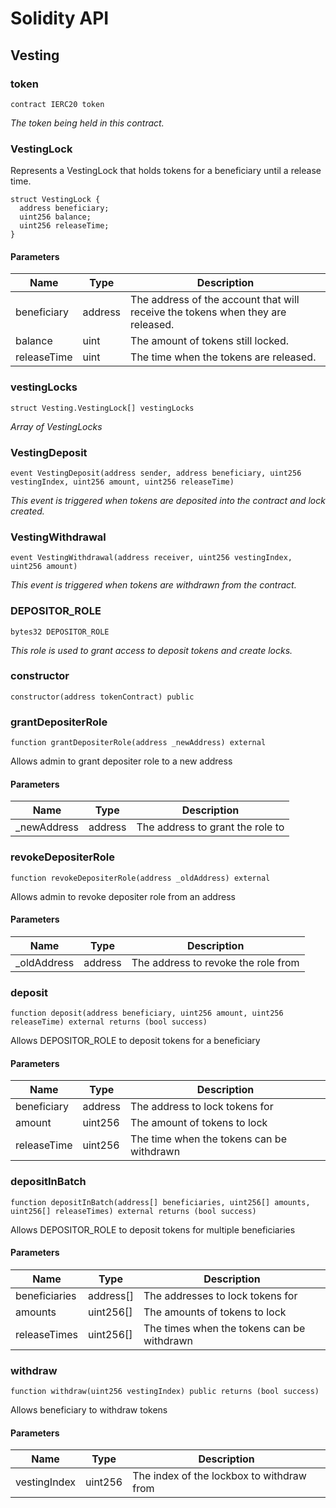 # Solidity API

## Vesting

### token

```solidity
contract IERC20 token
```

_The token being held in this contract._

### VestingLock
Represents a VestingLock that holds tokens for a beneficiary until a release time.

```solidity
struct VestingLock {
  address beneficiary;
  uint256 balance;
  uint256 releaseTime;
}
```
#### Parameters

| Name | Type | Description |
| ---- | ---- | ----------- |
| beneficiary | address | The address of the account that will receive the tokens when they are released. |
| balance | uint | The amount of tokens still locked. |
| releaseTime | uint | The time when the tokens are released. |

### vestingLocks

```solidity
struct Vesting.VestingLock[] vestingLocks
```

_Array of VestingLocks_

### VestingDeposit

```solidity
event VestingDeposit(address sender, address beneficiary, uint256 vestingIndex, uint256 amount, uint256 releaseTime)
```

_This event is triggered when tokens are deposited into the contract and lock created._

### VestingWithdrawal

```solidity
event VestingWithdrawal(address receiver, uint256 vestingIndex, uint256 amount)
```

_This event is triggered when tokens are withdrawn from the contract._

### DEPOSITOR_ROLE

```solidity
bytes32 DEPOSITOR_ROLE
```

_This role is used to grant access to deposit tokens and create locks._

### constructor

```solidity
constructor(address tokenContract) public
```

### grantDepositerRole

```solidity
function grantDepositerRole(address _newAddress) external
```

Allows admin to grant depositer role to a new address

#### Parameters

| Name | Type | Description |
| ---- | ---- | ----------- |
| _newAddress | address | The address to grant the role to |

### revokeDepositerRole

```solidity
function revokeDepositerRole(address _oldAddress) external
```

Allows admin to revoke depositer role from an address

#### Parameters

| Name | Type | Description |
| ---- | ---- | ----------- |
| _oldAddress | address | The address to revoke the role from |

### deposit

```solidity
function deposit(address beneficiary, uint256 amount, uint256 releaseTime) external returns (bool success)
```

Allows DEPOSITOR_ROLE to deposit tokens for a beneficiary

#### Parameters

| Name | Type | Description |
| ---- | ---- | ----------- |
| beneficiary | address | The address to lock tokens for |
| amount | uint256 | The amount of tokens to lock |
| releaseTime | uint256 | The time when the tokens can be withdrawn |

### depositInBatch

```solidity
function depositInBatch(address[] beneficiaries, uint256[] amounts, uint256[] releaseTimes) external returns (bool success)
```

Allows DEPOSITOR_ROLE to deposit tokens for multiple beneficiaries

#### Parameters

| Name | Type | Description |
| ---- | ---- | ----------- |
| beneficiaries | address[] | The addresses to lock tokens for |
| amounts | uint256[] | The amounts of tokens to lock |
| releaseTimes | uint256[] | The times when the tokens can be withdrawn |

### withdraw

```solidity
function withdraw(uint256 vestingIndex) public returns (bool success)
```

Allows beneficiary to withdraw tokens

#### Parameters

| Name | Type | Description |
| ---- | ---- | ----------- |
| vestingIndex | uint256 | The index of the lockbox to withdraw from |

